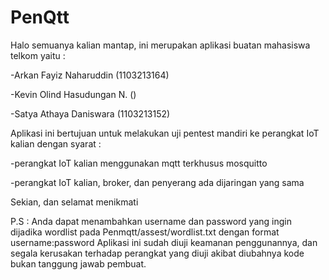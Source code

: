 # PenQtt
Halo semuanya kalian mantap, ini merupakan aplikasi buatan mahasiswa telkom yaitu :

-Arkan Fayiz Naharuddin (1103213164)

-Kevin Olind Hasudungan N. ()

-Satya Athaya Daniswara (1103213152)

Aplikasi ini bertujuan untuk melakukan uji pentest mandiri ke perangkat IoT kalian dengan syarat :

-perangkat IoT kalian menggunakan mqtt terkhusus mosquitto 

-perangkat IoT kalian, broker, dan penyerang ada dijaringan yang sama

Sekian, dan selamat menikmati

P.S : 
Anda dapat menambahkan username dan password yang ingin dijadika wordlist pada Penmqtt/assest/wordlist.txt dengan format username:password
Aplikasi ini sudah diuji keamanan penggunannya, dan segala kerusakan terhadap perangkat yang diuji akibat diubahnya kode bukan tanggung jawab pembuat. 
